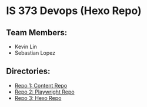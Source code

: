 # IS 373 Devops (Hexo Repo)
## Team Members:
- Kevin Lin
- Sebastian Lopez

## Directories:
- [Repo 1: Content Repo](https://github.com/kl63/IS373)
- [Repo 2: Playwright Repo](https://github.com/sebastianlop23/is375_plr)
- [Repo 3: Hexo Repo](https://github.com/kl63/is373_project)




